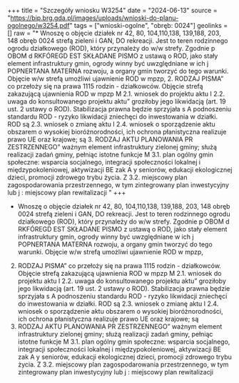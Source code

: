 +++
title = "Szczegóły wniosku W3254"
date = "2024-06-13"
source = "https://bip.brg.gda.pl/images/uploads/wnioski-do-planu-ogolnego/w3254.pdf"
tags = ["wnioski-ogolne", "obręb: 0024"]
geolinks = []
raw = "* Wnoszę o objęcie działek nr 42, 80, 104,110,138, 139,188, 203, 148 obręb 0024 strefą zieleni i GAN, DO rekreacji. Jest to teren rodzinnego ogrodu działkowego (ROD), który przynależy do w/w strefy. Zgodnie p OBOM d RKFÓREGD EST SKŁADANE PISMO z ustawą o ROD, jako stały element infrastruktury gmin, ogrody winny być uwzględniane w ich j POPNERTANA MATERNA rozwoju, a organy gmin tworzyć do tego warunki. Objęcie w/w strefą umożliwi ujawnienie ROD w mpzp, 2. RODZAJ PISMA” co przełoży się na prawa 1115 rodzin - działkowców. Objęcie strefą zakazującą ujawnienia ROD w mpzp M 2.1. wniosek do projektu aktu I 2.2. uwaga do konsultowanego projektu aktu” groziłoby jego likwidacją (art. 19 ust. 2 ustawy o ROD). Stabilizacja prawna będzie sprzyjała  s   A podnoszeniu standardu ROD - ryzyko likwidacji zniechęci do inwestowania w działki. ROD są  2.3. wniosek o zmianę aktu I 2.4. wniosek o sporządzenie aktu obszarem o wysokiej bioróżnorodności, ich ochrona płanistyczna realizuje prawo UE oraz krajowe; są 3. RODZAJ AKTU PLANOWANIA PR ZESTRZENNEGO” ważnym element infrastruktury zielonej gminy; służą realizacji zadań gminy, pełniąc istotne funkcje M 3.1. plan ogólny gmin społeczne: wsparcia socjalnego, integracji społeczności lokalnej i międzypokoleniowej, aktywizacji BE zak A y seniorów, edukacji ekologicznej dzieci, promocji zdrowego trybu życia. Z 3.2. miejscowy plan zagospodarowania przestrzennego, w tym zintegrowany plan inwestycyjny lub j : miejscowy plan rewitalizacji "
+++

* Wnoszę o objęcie działek nr 42, 80, 104,110,138, 139,188, 203, 148 obręb 0024 strefą zieleni i
GAN, DO rekreacji. Jest to teren rodzinnego ogrodu działkowego (ROD), który przynależy do w/w strefy. Zgodnie
p OBOM d RKFÓREGD EST SKŁADANE PISMO z ustawą o ROD, jako stały element infrastruktury gmin, ogrody winny być uwzględniane w ich
j POPNERTANA MATERNA rozwoju, a organy gmin tworzyć do tego warunki. Objęcie w/w strefą umożliwi ujawnienie ROD w mpzp,
2. RODZAJ PISMA” co przełoży się na prawa 1115 rodzin - działkowców. Objęcie strefą zakazującą ujawnienia ROD w mpzp
M 2.1. wniosek do projektu aktu I 2.2. uwaga do konsultowanego projektu aktu” groziłoby jego likwidacją (art. 19 ust. 2 ustawy o ROD). Stabilizacja prawna będzie sprzyjała
 s   A podnoszeniu standardu ROD - ryzyko likwidacji zniechęci do inwestowania w działki. ROD są
 2.3. wniosek o zmianę aktu I 2.4. wniosek o sporządzenie aktu obszarem o wysokiej bioróżnorodności, ich ochrona płanistyczna realizuje prawo UE oraz krajowe; są
3. RODZAJ AKTU PLANOWANIA PR ZESTRZENNEGO” ważnym element infrastruktury zielonej gminy; służą realizacji zadań gminy, pełniąc istotne funkcje
M 3.1. plan ogólny gmin społeczne: wsparcia socjalnego, integracji społeczności lokalnej i międzypokoleniowej, aktywizacji
BE zak A y seniorów, edukacji ekologicznej dzieci, promocji zdrowego trybu życia.
Z 3.2. miejscowy plan zagospodarowania przestrzennego, w tym zintegrowany plan inwestycyjny lub j :
miejscowy plan rewitalizacji 


